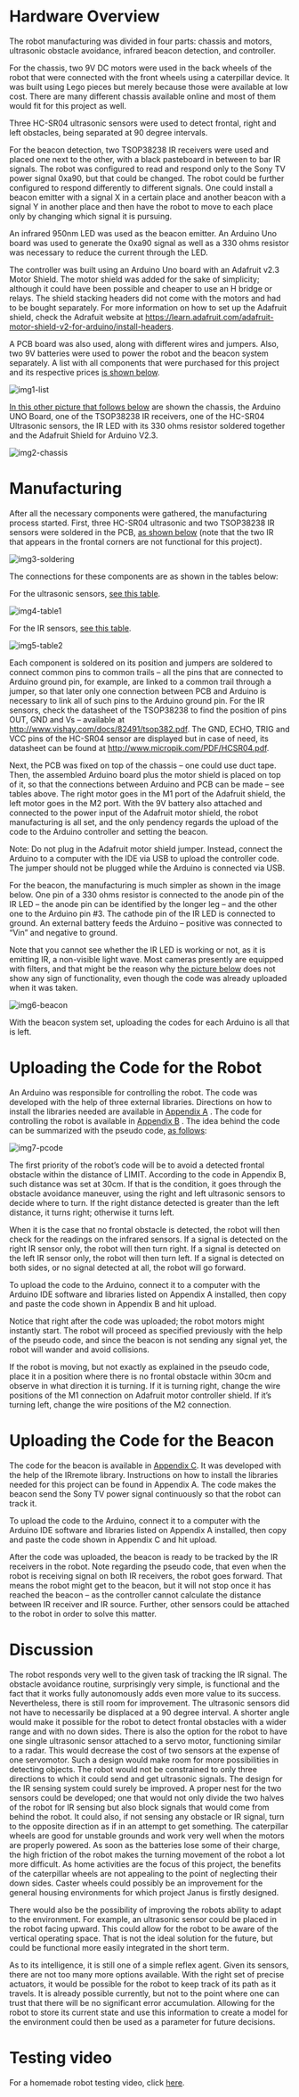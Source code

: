 # Hardware Overview

The robot manufacturing was divided in four parts: chassis and motors, ultrasonic obstacle avoidance, infrared beacon detection, and controller.

For the chassis, two 9V DC motors were used in the back wheels of the robot that were connected with the front wheels using a caterpillar device. It was built using Lego pieces but merely because those were available at low cost. There are many different chassis available online and most of them would fit for this project as well.

Three HC-SR04 ultrasonic sensors were used to detect frontal, right and left obstacles, being separated at 90 degree intervals.

For the beacon detection, two TSOP38238 IR receivers were used and placed one next to the other, with a black pasteboard in between to bar IR signals. The robot was configured to read and respond only to the Sony TV power signal 0xa90, but that could be changed. The robot could be further configured to respond differently to different signals. One could install a beacon emitter with a signal X in a certain place and another beacon with a signal Y in another place and then have the robot to move to each place only by changing which signal it is pursuing.

An infrared 950nm LED was used as the beacon emitter. An Arduino Uno board was used to generate the 0xa90 signal as well as a 330 ohms resistor was necessary to reduce the current through the LED.

The controller was built using an Arduino Uno board with an Adafruit v2.3 Motor Shield. The motor shield was added for the sake of simplicity; although it could have been possible and cheaper to use an H bridge or relays. The shield stacking headers did not come with the motors and had to be bought separately. For more information on how to set up the Adafruit shield, check the Adrafuit website at https://learn.adafruit.com/adafruit-motor-shield-v2-for-arduino/install-headers.

A PCB board was also used, along with different wires and jumpers. Also, two 9V batteries were used to power the robot and the beacon system separately. A list with all components that were purchased for this project and its respective prices [is shown below](https://imgur.com/I4Ofgb9).

![img1-list](https://user-images.githubusercontent.com/88581731/147907440-575f9a7b-2dd5-4b92-98a3-f69b6e8670f2.png)


[In this other picture that follows below](https://imgur.com/X8Xc0yz) are shown the chassis, the Arduino UNO Board, one of the TSOP38238 IR receivers, one of the HC-SR04 Ultrasonic sensors, the IR LED with its 330 ohms resistor soldered together and the Adafruit Shield for Arduino V2.3.

![img2-chassis](https://user-images.githubusercontent.com/88581731/147907580-a6abd4b8-6569-4b3e-ae90-19879b9287b0.png)


# Manufacturing

After all the necessary components were gathered, the manufacturing process started. First, three HC-SR04 ultrasonic and two TSOP38238 IR sensors were soldered in the PCB, [as shown below](https://imgur.com/X0lLg2k) (note that the two IR that appears in the frontal corners are not functional for this project).

![img3-soldering](https://user-images.githubusercontent.com/88581731/147907688-1c3a343d-e31f-4828-aad6-299a4f94b1a2.png)


The connections for these components are as shown in the tables below:

For the ultrasonic sensors, [see this table](https://imgur.com/Pf8tcSk).

![img4-table1](https://user-images.githubusercontent.com/88581731/147907838-990503ab-e1fc-414c-8730-4b491761c6e4.png)


For the IR sensors, [see this table](https://imgur.com/6dycmWJ).

![img5-table2](https://user-images.githubusercontent.com/88581731/147907863-661a06ad-8895-4fda-a127-11b2838faec2.png)


Each component is soldered on its position and jumpers are soldered to connect common pins to common trails – all the pins that are connected to Arduino ground pin, for example, are linked to a common trail through a jumper, so that later only one connection between PCB and Arduino is necessary to link all of such pins to the Arduino ground pin. For the IR sensors, check the datasheet of the TSOP38238 to find the position of pins OUT, GND and Vs – available at http://www.vishay.com/docs/82491/tsop382.pdf. The GND, ECHO, TRIG and VCC pins of the HC-SR04 sensor are displayed but in case of need, its datasheet can be found at http://www.micropik.com/PDF/HCSR04.pdf.

Next, the PCB was fixed on top of the chassis – one could use duct tape. Then, the assembled Arduino board plus the motor shield is placed on top of it, so that the connections between Arduino and PCB can be made – see tables above. The right motor goes in the M1 port of the Adafruit shield, the left motor goes in the M2 port. With the 9V battery also attached and connected to the power input of the Adafruit motor shield, the robot manufacturing is all set, and the only pendency regards the upload of the code to the Arduino controller and setting the beacon.

Note: Do not plug in the Adafruit motor shield jumper. Instead, connect the Arduino to a computer with the IDE via USB to upload the controller code. The jumper should not be plugged while the Arduino is connected via USB.

For the beacon, the manufacturing is much simpler as shown in the image below. One pin of a 330 ohms resistor is connected to the anode pin of the IR LED – the anode pin can be identified by the longer leg – and the other one to the Arduino pin #3. The cathode pin of the IR LED is connected to ground. An external battery feeds the Arduino – positive was connected to “Vin” and negative to ground.

Note that you cannot see whether the IR LED is working or not, as it is emitting IR, a non-visible light wave. Most cameras presently are equipped with filters, and that might be the reason why [the picture below](https://imgur.com/FrY0jTd) does not show any sign of functionality, even though the code was already uploaded when it was taken. 

![img6-beacon](https://user-images.githubusercontent.com/88581731/147907986-f729b703-0456-4c24-b975-0992e4afb188.png)


With the beacon system set, uploading the codes for each Arduino is all that is left.


# Uploading the Code for the Robot

An Arduino was responsible for controlling the robot. The code was developed with the help of three external libraries. Directions on how to install the libraries needed are available in [Appendix A](https://github.com/cmsjulio/RoboticsProject/blob/main/AppendixA.md) . The code for controlling the robot is available in [Appendix B](https://github.com/cmsjulio/RoboticsProject/blob/main/AppendixB.ino) . The idea behind the code can be summarized with the pseudo code, [as follows](https://imgur.com/KV2YVNj):

![img7-pcode](https://user-images.githubusercontent.com/88581731/147908064-e5c99032-e21b-4bb9-95ef-36e285971251.png)


The first priority of the robot’s code will be to avoid a detected frontal obstacle within the distance of LIMIT. According to the code in Appendix B, such distance was set at 30cm. If that is the condition, it goes through the obstacle avoidance maneuver, using the right and left ultrasonic sensors to decide where to turn. If the right distance detected is greater than the left distance, it turns right; otherwise it turns left.

When it is the case that no frontal obstacle is detected, the robot will then check for the readings on the infrared sensors. If a signal is detected on the right IR sensor only, the robot will then turn right. If a signal is detected on the left IR sensor only, the robot will then turn left. If a signal is detected on both sides, or no signal detected at all, the robot will go forward.

To upload the code to the Arduino, connect it to a computer with the Arduino IDE software and libraries listed on Appendix A installed, then copy and paste the code shown in Appendix B and hit upload.

Notice that right after the code was uploaded; the robot motors might instantly start. The robot will proceed as specified previously with the help of the pseudo code, and since the beacon is not sending any signal yet, the robot will wander and avoid collisions.

If the robot is moving, but not exactly as explained in the pseudo code, place it in a position where there is no frontal obstacle within 30cm and observe in what direction it is turning. If it is turning right, change the wire positions of the M1 connection on Adafruit motor controller shield. If it’s turning left, change the wire positions of the M2 connection.


# Uploading the Code for the Beacon

The code for the beacon is available in [Appendix C](https://github.com/cmsjulio/RoboticsProject/blob/main/AppendixC.ino). It was developed with the help of the IRremote library. Instructions on how to install the libraries needed for this project can be found in Appendix A. The code makes the beacon send the Sony TV power signal continuously so that the robot can track it.

To upload the code to the Arduino, connect it to a computer with the Arduino IDE software and libraries listed on Appendix A installed, then copy and paste the code shown in Appendix C and hit upload.

After the code was uploaded, the beacon is ready to be tracked by the IR receivers in the robot. Note regarding the pseudo code, that even when the robot is receiving signal on both IR receivers, the robot goes forward. That means the robot might get to the beacon, but it will not stop once it has reached the beacon – as the controller cannot calculate the distance between IR receiver and IR source. Further, other sensors could be attached to the robot in order to solve this matter.


# Discussion

The robot responds very well to the given task of tracking the IR signal. The obstacle avoidance routine, surprisingly very simple, is functional and the fact that it works fully autonomously adds even more value to its success. Nevertheless, there is still room for improvement. The ultrasonic sensors did not have to necessarily be displaced at a 90 degree interval. A shorter angle would make it possible for the robot to detect frontal obstacles with a wider range and with no down sides. There is also the option for the robot to have one single ultrasonic sensor attached to a servo motor, functioning similar to a radar. This would decrease the cost of two sensors at the expense of one servomotor.  Such a design would make room for more possibilities in detecting objects. The robot would not be constrained to only three directions to which it could send and get ultrasonic signals. The design for the IR sensing system could surely be improved. A proper nest for the two sensors could be developed; one that would not only divide the two halves of the robot for IR sensing but also block signals that would come from behind the robot. It could also, if not sensing any obstacle or IR signal, turn to the opposite direction as if in an attempt to get something. The caterpillar wheels are good for unstable grounds and work very well when the motors are properly powered. As soon as the batteries lose some of their charge, the high friction of the robot makes the turning movement of the robot a lot more difficult. As home activities are the focus of this project, the benefits of the caterpillar wheels are not appealing to the point of neglecting their down sides. Caster wheels could possibly be an improvement for the general housing environments for which project Janus is firstly designed.

There would also be the possibility of improving the robots ability to adapt to the environment. For example, an ultrasonic sensor could be placed in the robot facing upward.  This could allow for the robot to be aware of the vertical operating space. That is not the ideal solution for the future, but could be functional more easily integrated in the short term.

As to its intelligence, it is still one of a simple reflex agent.  Given its sensors, there are not too many more options available. With the right set of precise actuators, it would be possible for the robot to keep track of its path as it travels.  It is already possible currently, but not to the point where one can trust that there will be no significant error accumulation. Allowing for the robot to store its current state and use this information to create a model for the environment could then be used as a parameter for future decisions.

# Testing video

For a homemade robot testing video, click [here](https://drive.google.com/file/d/0B8L2rUQTVgrzMmlKZjZURXdVZTQ/view?usp=sharing&resourcekey=0-U74lbci5NstVayuxVadhiQ).



